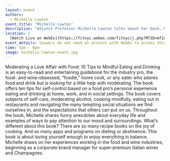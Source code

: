 ```yaml
---
layout: event
authors:
  - Michelle Lawton
event_title: 'Michelle Lawton'
description: "Adjunct Professor Michelle Lawton talks about her book, Moderating a Love Affair with Food"
location: |
  [Watch Live on WebEx](https://fitnyc.webex.com/fitnyc/j.php?MTID=mf2c4a015e17b70de778e9d1d2c0b8348)
event_details: Viewers do not need an account with WebEx to access this event. After clicking the link, the event can be viewed either through your web browser or by downloading the WebEx desktop application. If this is your first time using WebEx, please plan on joining the event several minutes before the starting time to troubleshoot any issues.
time: 5pm - 6pm
image: michelle-lawton-event.jpg
---
```

Moderating a Love Affair with Food: 10 Tips to Mindful Eating and Drinking is an easy-to-read and entertaining guidebook for the industry pro, the food- and wine-obsessed, “foodie,” home cook, or any eater who adores food and drink but is looking for a little help with moderating. The book offers ten tips for self-control based on a food pro’s personal experience eating and drinking at home, work, and in social settings. The book covers subjects of self-care, moderating alcohol, cooking mindfully, eating out in restaurants and navigating the many tempting social situations we find ourselves in, and the expectations that others can put on us. Throughout the book, Michelle shares funny anecdotes about everyday life and examples of ways to pay attention to our mood and surroundings. What’s different about this book? There are so many recipe books on the joy of cooking. And so many apps and programs on dieting or abstinence. This book is about loving yourself enough to enjoy everything in balance. Michelle draws on her experiences working in the food and wine industries, beginning as a corporate brand manager for super-premium Italian wines and Champagnes.
